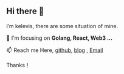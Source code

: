 ## Hi there 👋

I’m kelevis, there are some situation of mine.

🔭 I'm focusing on **Golang, React, Web3 …**

📫 Reach me Here, [github](https://github.com/kelevis), [blog](https://kelevis.github.io) , [Email](https://iskelevis@gmail.com)

Thanks！